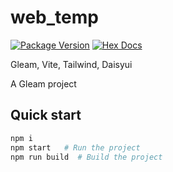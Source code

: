 # web_temp

[![Package Version](https://img.shields.io/hexpm/v/web_temp)](https://hex.pm/packages/web_temp)
[![Hex Docs](https://img.shields.io/badge/hex-docs-ffaff3)](https://hexdocs.pm/web_temp/)

Gleam, Vite, Tailwind, Daisyui

A Gleam project

## Quick start

```sh
npm i
npm start   # Run the project
npm run build  # Build the project

```

